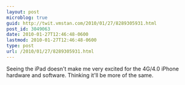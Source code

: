 ```yaml
---
layout: post
microblog: true
guid: http://twit.vmstan.com/2010/01/27/8289305931.html
post_id: 3049063
date: 2010-01-27T12:46:48-0600
lastmod: 2010-01-27T12:46:48-0600
type: post
url: /2010/01/27/8289305931.html
---
```

Seeing the iPad doesn't make me very excited for the 4G/4.0 iPhone hardware and software. Thinking it'll be more of the same.
